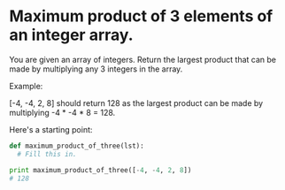 
# Maximum product of 3 elements of an integer array.

You are given an array of integers. Return the largest product that can be made by multiplying any 3 integers in the array.

Example:

[-4, -4, 2, 8] should return 128 as the largest product can be made by multiplying -4 * -4 * 8 = 128.

Here's a starting point:
```python
def maximum_product_of_three(lst):
  # Fill this in.

print maximum_product_of_three([-4, -4, 2, 8])
# 128
```